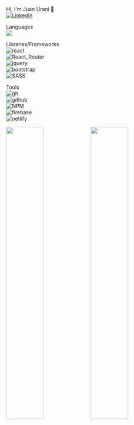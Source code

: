 Hi, i'm Juan Urani 👋<br>
<a href="https://www.linkedin.com/in/juanurani/"><img src="https://img.shields.io/badge/linkedin-%230077B5.svg?style=for-the-badge&logo=linkedin&logoColor=white" alt="LinkedIn"></a>

Languages<br>
<img src="https://img.shields.io/badge/javascript-%23323330.svg?style=for-the-badge&logo=javascript&logoColor=%23F7DF1E">

Libraries/Frameworks<br>
<img src="https://img.shields.io/badge/react-%2320232a.svg?style=for-the-badge&logo=react&logoColor=%2361DAFB" alt="react"><br>
<img src="https://img.shields.io/badge/React_Router-CA4245?style=for-the-badge&logo=react-router&logoColor=white" alt="React_Router"><br>
<img src="https://img.shields.io/badge/jquery-%230769AD.svg?style=for-the-badge&logo=jquery&logoColor=white" alt="jquery"><br>
<img src="https://img.shields.io/badge/bootstrap-%23563D7C.svg?style=for-the-badge&logo=bootstrap&logoColor=white" alt="bootstrap"><br>
<img src="https://img.shields.io/badge/SASS-hotpink.svg?style=for-the-badge&logo=SASS&logoColor=white" alt="SASS">

Tools<br>
<img src="https://img.shields.io/badge/git-%23F05033.svg?style=for-the-badge&logo=git&logoColor=white" alt="git"><br>
<img src="https://img.shields.io/badge/github-%23121011.svg?style=for-the-badge&logo=github&logoColor=white" alt="github"><br>
<img src="https://img.shields.io/badge/NPM-%23000000.svg?style=for-the-badge&logo=npm&logoColor=white" alt="NPM"><br>
<img src="https://img.shields.io/badge/firebase-%23039BE5.svg?style=for-the-badge&logo=firebase" alt="firebase"><br>
<img src="https://img.shields.io/badge/netlify-%23000000.svg?style=for-the-badge&logo=netlify&logoColor=#00C7B7" alt="netlify">

<img align="left" width="45%" src="https://github-readme-stats.vercel.app/api?username=juanuranidev&&show_icons=true&theme=dark&text_color=ffffff">
<img align="left" width="45%" src="https://github-readme-stats.vercel.app/api/top-langs/?username=juanuranidev&layout=compact&theme=dark&text_color=ffffff">
